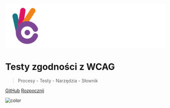 ![logo](_images/lepszyweb.svg)


# Testy zgodności z WCAG

> Procesy - Testy - Narzędzia - Słownik


[GitHub](https://github.com/lepszyweb/wcag-testy)
[Rozpocznij](testy/)

<!-- background color -->
![color](#4d245e)
